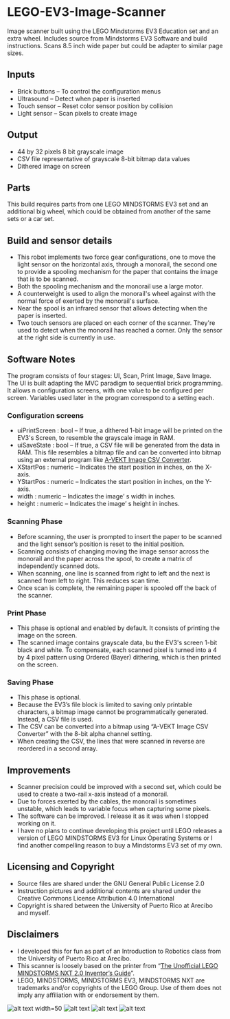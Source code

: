 # LEGO-EV3-Image-Scanner
Image scanner built using the LEGO Mindstorms EV3 Education set and an extra wheel. Includes source from Mindstorms EV3 Software and build instructions. Scans 8.5 inch wide paper but could be adapter to similar page sizes.

## Inputs
* Brick buttons – To control the configuration menus
* Ultrasound – Detect when paper is inserted
* Touch sensor – Reset color sensor position by collision
* Light sensor – Scan pixels to create image

## Output
* 44 by 32 pixels 8 bit grayscale image
* CSV file representative of grayscale 8-bit bitmap data values
* Dithered image on screen

## Parts
This build requires parts from one LEGO MINDSTORMS EV3 set and an additional big wheel, which could be obtained from another of the same sets or a car set.

## Build and sensor details
* This robot implements two force gear configurations, one to move the light sensor on the horizontal axis, through a monorail, the second one to provide a spooling mechanism for the paper that contains the image that is to be scanned.
* Both the spooling mechanism and the monorail use a large motor.
* A counterweight is used to align the monorail's wheel against with the normal force of exerted by the monorail's surface.
* Near the spool is an infrared sensor that allows detecting when the paper is inserted.
* Two touch sensors are placed on each corner of the scanner. They're used to detect when the monorail has reached a corner. Only the sensor at the right side is currently in use.

## Software Notes
The program consists of four stages: UI, Scan, Print Image, Save Image. The UI is built adapting the MVC paradigm to sequential brick programming. It allows n configuration screens, with one value to be configured per screen. Variables used later in the program correspond to a setting each.

### Configuration screens
* uiPrintScreen : bool – If true, a dithered 1-bit image will be printed on the EV3's Screen, to resemble the grayscale image in RAM.
* uiSaveState : bool – If true, a CSV file will be generated from the data in RAM. This file resembles a bitmap file and can be converted into bitmap using an external program like [A-VEKT Image CSV Converter](https://www.avekt.com/en-us/Software/ImageCSV).
* XStartPos : numeric – Indicates the start position in inches, on the X-axis.
* YStartPos : numeric – Indicates the start position in inches, on the Y-axis.
* width : numeric – Indicates the image’ s width in inches.
* height : numeric – Indicates the image’ s height in inches.

### Scanning Phase
* Before scanning, the user is prompted to insert the paper to be scanned and the light sensor’s position is reset to the initial position.
* Scanning consists of changing moving the image sensor across the monorail and the paper across the spool, to create a matrix of independently scanned dots.
* When scanning, one line is scanned from right to left and the next is scanned from left to right. This reduces scan time.
* Once scan is complete, the remaining paper is spooled off the back of the scanner.

### Print Phase
* This phase is optional and enabled by default. It consists of printing the image on the screen.
* The scanned image contains grayscale data, bu the EV3's screen 1-bit black and white. To compensate, each scanned pixel is turned into a 4 by 4 pixel pattern using Ordered (Bayer) dithering, which is then printed on the screen.

### Saving Phase
* This phase is optional.
* Because the EV3’s file block is limited to saving only printable characters, a bitmap image cannot be programmatically generated. Instead, a CSV file is used.
* The CSV can be converted into a bitmap using “A-VEKT Image CSV Converter” with the 8-bit alpha channel setting.
* When creating the CSV, the lines that were scanned in reverse are reordered in a second array.

## Improvements
* Scanner precision could be improved with a second set, which could be used to create a two-rail x-axis instead of a monorail.
* Due to forces exerted by the cables, the monorail is sometimes unstable, which leads to variable focus when capturing some pixels.
* The software can be improved. I release it as it was when I stopped working on it.
* I have no plans to continue developing this project until LEGO releases a version of LEGO MINDSTORMS EV3 for Linux Operating Systems or I find another compelling reason to buy a Mindstorms EV3 set of my own.

## Licensing and Copyright
* Source files are shared under the GNU General Public License 2.0
* Instruction pictures and additional contents are shared under the Creative Commons License Attribution 4.0 International
* Copyright is shared between the University of Puerto Rico at Arecibo and myself.

## Disclaimers
* I developed this for fun as part of an Introduction to Robotics class from the University of Puerto Rico at Arecibo.
* This scanner is loosely based on the printer from “[The Unofficial LEGO MINDSTORMS NXT 2.0 Inventor’s Guide](http://robotsquare.com/books/inventors-guide/)”.
* LEGO, MINDSTORMS, MINDSTORMS EV3, MINDSTORMS NXT are trademarks and/or copyrights of the LEGO Group. Use of them does not imply any affiliation with or endorsement by them.

![alt text width=50](https://github.com/javiercordero/LEGO-EV3-Image-Scanner/raw/master/Instructions/5.%20Final%20result/A1.jpg "Scanner, test and source blocks")
![alt text](https://github.com/javiercordero/LEGO-EV3-Image-Scanner/raw/master/Instructions/5.%20Final%20result/A6.jpg "Scan printed on screen")
![alt text](https://raw.githubusercontent.com/javiercordero/LEGO-EV3-Image-Scanner/master/Instructions/4.%20Cables/D4.jpg "Scanner close up")
![alt text](https://github.com/javiercordero/LEGO-EV3-Image-Scanner/raw/master/Instructions/5.%20Final%20result/A9.jpg "Scanning monorail")
